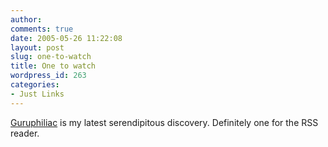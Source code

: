 ```yaml
---
author:
comments: true
date: 2005-05-26 11:22:08
layout: post
slug: one-to-watch
title: One to watch
wordpress_id: 263
categories:
- Just Links
---
```


[Guruphiliac](http://guruphiliac.blogspot.com/) is my latest serendipitous discovery. Definitely one for the RSS reader.
